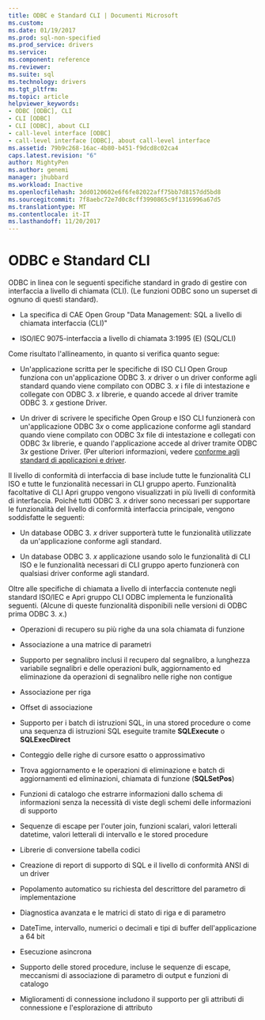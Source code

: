 ```yaml
---
title: ODBC e Standard CLI | Documenti Microsoft
ms.custom: 
ms.date: 01/19/2017
ms.prod: sql-non-specified
ms.prod_service: drivers
ms.service: 
ms.component: reference
ms.reviewer: 
ms.suite: sql
ms.technology: drivers
ms.tgt_pltfrm: 
ms.topic: article
helpviewer_keywords:
- ODBC [ODBC], CLI
- CLI [ODBC]
- CLI [ODBC], about CLI
- call-level interface [ODBC]
- call-level interface [ODBC], about call-level interface
ms.assetid: 79b9c268-16ac-4b80-b451-f9dcd8c02ca4
caps.latest.revision: "6"
author: MightyPen
ms.author: genemi
manager: jhubbard
ms.workload: Inactive
ms.openlocfilehash: 3dd0120602e6f6fe82022aff75bb7d8157dd5bd8
ms.sourcegitcommit: 7f8aebc72e7d0c8cff3990865c9f1316996a67d5
ms.translationtype: MT
ms.contentlocale: it-IT
ms.lasthandoff: 11/20/2017
---
```

# <a name="odbc-and-the-standard-cli"></a>ODBC e Standard CLI
ODBC in linea con le seguenti specifiche standard in grado di gestire con interfaccia a livello di chiamata (CLI). (Le funzioni ODBC sono un superset di ognuno di questi standard).  
  
-   La specifica di CAE Open Group "Data Management: SQL a livello di chiamata interfaccia (CLI)"  
  
-   ISO/IEC 9075-interfaccia a livello di chiamata 3:1995 (E) (SQL/CLI)  
  
 Come risultato l'allineamento, in quanto si verifica quanto segue:  
  
-   Un'applicazione scritta per le specifiche di ISO CLI Open Group funziona con un'applicazione ODBC 3. *x* driver o un driver conforme agli standard quando viene compilato con ODBC 3. *x* i file di intestazione e collegate con ODBC 3. *x* librerie, e quando accede al driver tramite ODBC 3. *x* gestione Driver.  
  
-   Un driver di scrivere le specifiche Open Group e ISO CLI funzionerà con un'applicazione ODBC 3*x* o come applicazione conforme agli standard quando viene compilato con ODBC 3*x* file di intestazione e collegati con ODBC 3*x* librerie, e quando l'applicazione accede al driver tramite ODBC 3*x* gestione Driver. (Per ulteriori informazioni, vedere [conforme agli standard di applicazioni e driver](../../odbc/reference/develop-app/standards-compliant-applications-and-drivers.md).  
  
 Il livello di conformità di interfaccia di base include tutte le funzionalità CLI ISO e tutte le funzionalità necessari in CLI gruppo aperto. Funzionalità facoltative di CLI Apri gruppo vengono visualizzati in più livelli di conformità di interfaccia. Poiché tutti ODBC 3. *x* driver sono necessari per supportare le funzionalità del livello di conformità interfaccia principale, vengono soddisfatte le seguenti:  
  
-   Un database ODBC 3. *x* driver supporterà tutte le funzionalità utilizzate da un'applicazione conforme agli standard.  
  
-   Un database ODBC 3. *x* applicazione usando solo le funzionalità di CLI ISO e le funzionalità necessari di CLI gruppo aperto funzionerà con qualsiasi driver conforme agli standard.  
  
 Oltre alle specifiche di chiamata a livello di interfaccia contenute negli standard ISO/IEC e Apri gruppo CLI ODBC implementa le funzionalità seguenti. (Alcune di queste funzionalità disponibili nelle versioni di ODBC prima ODBC 3. *x*.)  
  
-   Operazioni di recupero su più righe da una sola chiamata di funzione  
  
-   Associazione a una matrice di parametri  
  
-   Supporto per segnalibro inclusi il recupero dal segnalibro, a lunghezza variabile segnalibri e delle operazioni bulk, aggiornamento ed eliminazione da operazioni di segnalibro nelle righe non contigue  
  
-   Associazione per riga  
  
-   Offset di associazione  
  
-   Supporto per i batch di istruzioni SQL, in una stored procedure o come una sequenza di istruzioni SQL eseguite tramite **SQLExecute** o **SQLExecDirect**  
  
-   Conteggio delle righe di cursore esatto o approssimativo  
  
-   Trova aggiornamento e le operazioni di eliminazione e batch di aggiornamenti ed eliminazioni, chiamata di funzione (**SQLSetPos**)  
  
-   Funzioni di catalogo che estrarre informazioni dallo schema di informazioni senza la necessità di viste degli schemi delle informazioni di supporto  
  
-   Sequenze di escape per l'outer join, funzioni scalari, valori letterali datetime, valori letterali di intervallo e le stored procedure  
  
-   Librerie di conversione tabella codici  
  
-   Creazione di report di supporto di SQL e il livello di conformità ANSI di un driver  
  
-   Popolamento automatico su richiesta del descrittore del parametro di implementazione  
  
-   Diagnostica avanzata e le matrici di stato di riga e di parametro  
  
-   DateTime, intervallo, numerici o decimali e tipi di buffer dell'applicazione a 64 bit  
  
-   Esecuzione asincrona  
  
-   Supporto delle stored procedure, incluse le sequenze di escape, meccanismi di associazione di parametro di output e funzioni di catalogo  
  
-   Miglioramenti di connessione includono il supporto per gli attributi di connessione e l'esplorazione di attributo
